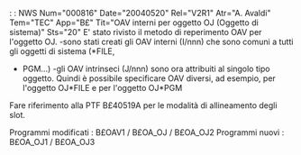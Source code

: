  :  : NWS Num="000816" Date="20040520" Rel="V2R1" Atr="A. Avaldi" Tem="TEC" App="B£" Tit="OAV interni per oggetto OJ (Oggetto di sistema)" Sts="20"
E' stato rivisto il metodo di reperimento OAV per l'oggetto OJ.
-sono stati creati gli OAV interni (I/nnn) che sono comuni a tutti gli oggetti di sistema (\*FILE,
- PGM...)
-gli OAV intrinseci (J/nnn) sono ora attribuiti al singolo tipo oggetto.
Quindi è possibile specificare OAV diversi, ad esempio, per l'oggetto OJ\*FILE e per l'oggetto OJ\*PGM

Fare riferimento alla PTF B£40519A per le modalità di allineamento degli slot.

Programmi modificati :  B£OAV1 / B£OA_OJ / B£OA_OJ2
Programmi nuovi      :  B£OA_OJ1 / B£OA_OJ3
